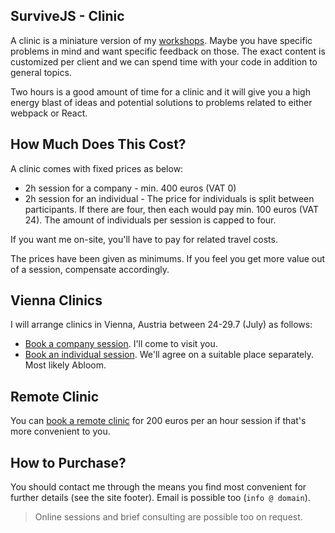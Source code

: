 ## SurviveJS - Clinic

A clinic is a miniature version of my [workshops](/workshop/). Maybe you have specific problems in mind and want specific feedback on those. The exact content is customized per client and we can spend time with your code in addition to general topics.

Two hours is a good amount of time for a clinic and it will give you a high energy blast of ideas and potential solutions to problems related to either webpack or React.

## How Much Does This Cost?

A clinic comes with fixed prices as below:

* 2h session for a company - min. 400 euros (VAT 0)
* 2h session for an individual - The price for individuals is split between participants. If there are four, then each would pay min. 100 euros (VAT 24). The amount of individuals per session is capped to four.

If you want me on-site, you'll have to pay for related travel costs.

The prices have been given as minimums. If you feel you get more value out of a session, compensate accordingly.

## Vienna Clinics

I will arrange clinics in Vienna, Austria between 24-29.7 (July) as follows:

* [Book a company session](https://calendly.com/survivejs/clinic-for-companies/). I'll come to visit you.
* [Book an individual session](https://calendly.com/survivejs/clinic-for-individuals/). We'll agree on a suitable place separately. Most likely Abloom.

## Remote Clinic

You can [book a remote clinic](https://calendly.com/survivejs/clinic-for-remote) for 200 euros per an hour session if that's more convenient to you.

## How to Purchase?

You should contact me through the means you find most convenient for further details (see the site footer). Email is possible too (`info @ domain`).

> Online sessions and brief consulting are possible too on request.
